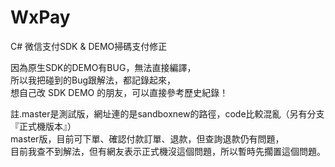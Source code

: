 # WxPay
C# 微信支付SDK & DEMO掃碼支付修正

因為原生SDK的DEMO有BUG，無法直接編譯，<br>所以我把碰到的Bug跟解法，都記錄起來，<br>想自己改 SDK DEMO 的朋友，可以直接參考歷史紀錄！

註.master是測試版，網址連的是sandboxnew的路徑，code比較混亂（另有分支『正式機版本』）<br>
master版，目前可下單、確認付款訂單、退款，但查詢退款仍有問題，<br>
目前我查不到解法，但有網友表示正式機沒這個問題，所以暫時先擱置這個問題。
